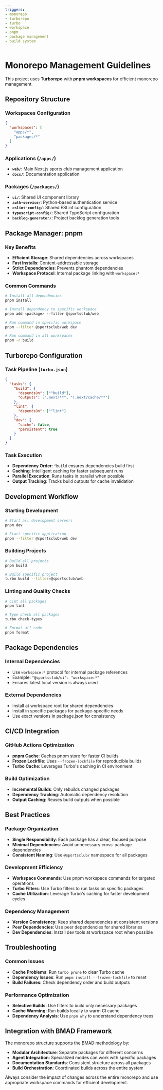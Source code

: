```yaml
---
triggers:
- monorepo
- turborepo
- turbo
- workspace
- pnpm
- package management
- build system
---
```


# Monorepo Management Guidelines

This project uses **Turborepo** with **pnpm workspaces** for efficient monorepo management.

## Repository Structure

### Workspaces Configuration
```json
{
  "workspaces": [
    "apps/*",
    "packages/*"
  ]
}
```

### Applications (`/apps/`)
- **`web/`**: Main Next.js sports club management application
- **`docs/`**: Documentation application

### Packages (`/packages/`)
- **`ui/`**: Shared UI component library
- **`auth-service/`**: Python-based authentication service
- **`eslint-config/`**: Shared ESLint configuration
- **`typescript-config/`**: Shared TypeScript configuration
- **`backlog-generator/`**: Project backlog generation tools

## Package Manager: pnpm

### Key Benefits
- **Efficient Storage**: Shared dependencies across workspaces
- **Fast Installs**: Content-addressable storage
- **Strict Dependencies**: Prevents phantom dependencies
- **Workspace Protocol**: Internal package linking with `workspace:*`

### Common Commands
```bash
# Install all dependencies
pnpm install

# Install dependency to specific workspace
pnpm add <package> --filter @sportsclub/web

# Run command in specific workspace
pnpm --filter @sportsclub/web dev

# Run command in all workspaces
pnpm -r build
```

## Turborepo Configuration

### Task Pipeline (`turbo.json`)
```json
{
  "tasks": {
    "build": {
      "dependsOn": ["^build"],
      "outputs": [".next/**", "!.next/cache/**"]
    },
    "lint": {
      "dependsOn": ["^lint"]
    },
    "dev": {
      "cache": false,
      "persistent": true
    }
  }
}
```

### Task Execution
- **Dependency Order**: `^build` ensures dependencies build first
- **Caching**: Intelligent caching for faster subsequent runs
- **Parallel Execution**: Runs tasks in parallel when possible
- **Output Tracking**: Tracks build outputs for cache invalidation

## Development Workflow

### Starting Development
```bash
# Start all development servers
pnpm dev

# Start specific application
pnpm --filter @sportsclub/web dev
```

### Building Projects
```bash
# Build all projects
pnpm build

# Build specific project
turbo build --filter=@sportsclub/web
```

### Linting and Quality Checks
```bash
# Lint all packages
pnpm lint

# Type check all packages
turbo check-types

# Format all code
pnpm format
```

## Package Dependencies

### Internal Dependencies
- Use `workspace:*` protocol for internal package references
- Example: `"@sportsclub/ui": "workspace:*"`
- Ensures latest local version is always used

### External Dependencies
- Install at workspace root for shared dependencies
- Install in specific packages for package-specific needs
- Use exact versions in package.json for consistency

## CI/CD Integration

### GitHub Actions Optimization
- **pnpm Cache**: Caches pnpm store for faster CI builds
- **Frozen Lockfile**: Uses `--frozen-lockfile` for reproducible builds
- **Turbo Cache**: Leverages Turbo's caching in CI environment

### Build Optimization
- **Incremental Builds**: Only rebuilds changed packages
- **Dependency Tracking**: Automatic dependency resolution
- **Output Caching**: Reuses build outputs when possible

## Best Practices

### Package Organization
- **Single Responsibility**: Each package has a clear, focused purpose
- **Minimal Dependencies**: Avoid unnecessary cross-package dependencies
- **Consistent Naming**: Use `@sportsclub/` namespace for all packages

### Development Efficiency
- **Workspace Commands**: Use pnpm workspace commands for targeted operations
- **Turbo Filters**: Use Turbo filters to run tasks on specific packages
- **Cache Utilization**: Leverage Turbo's caching for faster development cycles

### Dependency Management
- **Version Consistency**: Keep shared dependencies at consistent versions
- **Peer Dependencies**: Use peer dependencies for shared libraries
- **Dev Dependencies**: Install dev tools at workspace root when possible

## Troubleshooting

### Common Issues
- **Cache Problems**: Run `turbo prune` to clear Turbo cache
- **Dependency Issues**: Run `pnpm install --frozen-lockfile` to reset
- **Build Failures**: Check dependency order and build outputs

### Performance Optimization
- **Selective Builds**: Use filters to build only necessary packages
- **Cache Warming**: Run builds locally to warm CI cache
- **Dependency Analysis**: Use `pnpm why` to understand dependency trees

## Integration with BMAD Framework

The monorepo structure supports the BMAD methodology by:
- **Modular Architecture**: Separate packages for different concerns
- **Agent Integration**: Specialized modes can work with specific packages
- **Documentation Standards**: Consistent structure across all packages
- **Build Orchestration**: Coordinated builds across the entire system

Always consider the impact of changes across the entire monorepo and use appropriate workspace commands for efficient development.